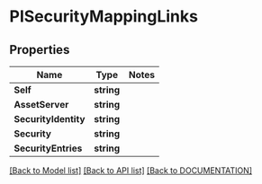 # PISecurityMappingLinks

## Properties
Name | Type | Notes
------------ | ------------- | -------------
**Self** | **string**
**AssetServer** | **string**
**SecurityIdentity** | **string**
**Security** | **string**
**SecurityEntries** | **string**

[[Back to Model list]](../../DOCUMENTATION.md#documentation-for-models) [[Back to API list]](../../DOCUMENTATION.md#documentation-for-api-endpoints) [[Back to DOCUMENTATION]](../../DOCUMENTATION.md)
